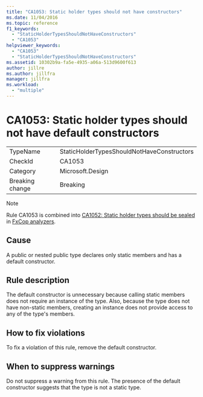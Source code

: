 ```yaml
---
title: "CA1053: Static holder types should not have constructors"
ms.date: 11/04/2016
ms.topic: reference
f1_keywords:
  - "StaticHolderTypesShouldNotHaveConstructors"
  - "CA1053"
helpviewer_keywords:
  - "CA1053"
  - "StaticHolderTypesShouldNotHaveConstructors"
ms.assetid: 10302b9a-fa5e-4935-a06a-513d9600f613
author: jillre
ms.author: jillfra
manager: jillfra
ms.workload:
  - "multiple"
---
```

# CA1053: Static holder types should not have default constructors

|||
|-|-|
|TypeName|StaticHolderTypesShouldNotHaveConstructors|
|CheckId|CA1053|
|Category|Microsoft.Design|
|Breaking change|Breaking|

> [!NOTE]
> Rule CA1053 is combined into [CA1052: Static holder types should be sealed](ca1052.md) in [FxCop analyzers](fxcop-analyzers.yml).

## Cause

A public or nested public type declares only static members and has a default constructor.

## Rule description

The default constructor is unnecessary because calling static members does not require an instance of the type. Also, because the type does not have non-static members, creating an instance does not provide access to any of the type's members.

## How to fix violations

To fix a violation of this rule, remove the default constructor.

## When to suppress warnings

Do not suppress a warning from this rule. The presence of the default constructor suggests that the type is not a static type.
